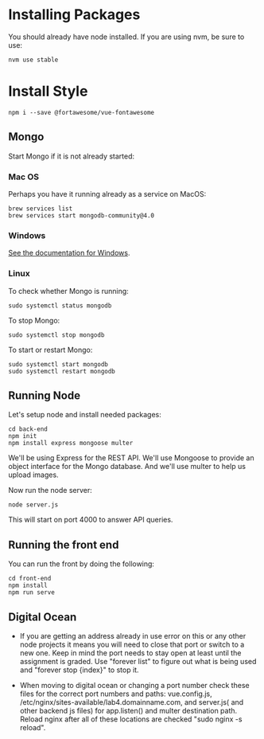 # Installing Packages

You should already have node installed. If you are using nvm, be sure to use:

```
nvm use stable
```
# Install Style 
```
npm i --save @fortawesome/vue-fontawesome
```


## Mongo

Start Mongo if it is not already started:

### Mac OS

Perhaps you have it running already as a service on MacOS:

```
brew services list
brew services start mongodb-community@4.0
```

### Windows

[See the documentation for Windows](https://docs.mongodb.com/v3.2/tutorial/install-mongodb-on-windows/).

### Linux

To check whether Mongo is running:

```
sudo systemctl status mongodb
```

To stop Mongo:

```
sudo systemctl stop mongodb
```

To start or restart Mongo:

```
sudo systemctl start mongodb
sudo systemctl restart mongodb
```

## Running Node

Let's setup node and install needed packages:

```
cd back-end
npm init
npm install express mongoose multer
```

We'll be using Express for the REST API. We'll use Mongoose to provide an object
interface for the Mongo database. And we'll use multer to help us upload images.

Now run the node server:

```
node server.js
```

This will start on port 4000 to answer API queries.

## Running the front end

You can run the front by doing the following:

```
cd front-end
npm install
npm run serve
```
## Digital Ocean

* If you are getting an address already in use error on this or any other node projects it means you will need to close that port or switch to a new one.  Keep in mind the port needs to stay open at least until the assignment is graded. Use "forever list" to figure out what is being used and "forever stop {index}" to stop it.

* When moving to digital ocean or changing a port number check these files for the correct port numbers and paths: vue.config.js, /etc/nginx/sites-available/lab4.domainname.com,  and server.js( and other backend js files) for app.listen() and multer destination path. Reload nginx after all of these locations are checked "sudo nginx -s reload".

